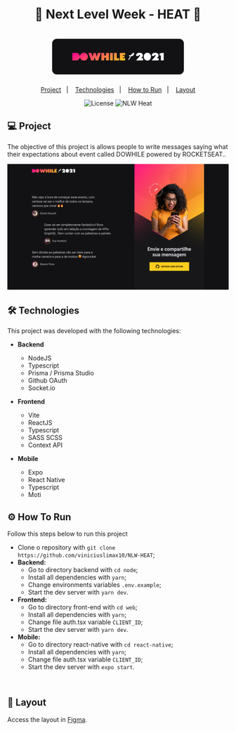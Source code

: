 <h1 align="center">
    🚀 Next Level Week - HEAT 🚀
</h1>

<h1 align="center">
    <img alt="NLW HEAT" title="NLW HEAT" src="./web/src/assets/dowhile.png" width="300px" />
</h1>

<p align="center">
  <a href="#-project">Project</a>&nbsp;&nbsp;&nbsp;|&nbsp;&nbsp;&nbsp;
  <a href="#-technologies">Technologies</a>&nbsp;&nbsp;&nbsp;|&nbsp;&nbsp;&nbsp;
  <a href="#-how-to-run">How to Run</a>&nbsp;&nbsp;&nbsp;|&nbsp;&nbsp;&nbsp;
  <a href="#-layout">Layout</a>
</p>

<p align="center">
  <img alt="License" src="https://img.shields.io/static/v1?label=license&message=MIT&color=8257E5&labelColor=000000">
  <img src="https://img.shields.io/static/v1?label=NLW&message=Heat&color=8257E5&labelColor=000000" alt="NLW Heat" />
</p>


## 💻 Project

The objective of this project is allows people to write messages saying what their expectations about event called DOWHILE powered by ROCKETSEAT..

<img alt="Example" title="Example" src="./web/src/assets/home.jpg" />

<br />

<a id="-technologies"></a>
## 🛠️ Technologies

This project was developed with the following technologies:

- **Backend**
  - NodeJS
  - Typescript
  - Prisma / Prisma Studio
  - Github OAuth
  - Socket.io

- **Frontend**
  - Vite
  - ReactJS
  - Typescript
  - SASS SCSS
  - Context API

- **Mobile**
  - Expo
  - React Native
  - Typescript
  - Moti

<a id="-how-to-run"></a>
## ⚙️ How To Run

Follow this steps below to run this project

- Clone o repository with `git clone https://github.com/viniciuslimax10/NLW-HEAT`;
- **Backend:**
  - Go to directory backend with `cd node`;
  - Install all dependencies with `yarn`;
  - Change environments variables `.env.example`;
  - Start the dev server with `yarn dev`.
- **Frontend:**
  - Go to directory front-end with `cd web`;
  - Install all dependencies with `yarn`;
  - Change file auth.tsx variable `CLIENT_ID`;
  - Start the dev server with `yarn dev`.
- **Mobile:**
  - Go to directory react-native with `cd react-native`;
  - Install all dependencies with `yarn`;
  - Change file auth.tsx variable `CLIENT_ID`;
  - Start the dev server with `expo start`.
<br />

## 🔖 Layout

Access the layout in [Figma](https://www.figma.com/file/K45X4ZpekMmUHVWQtyBL7R/%5BNLW-Heat---Mission%3A-Impulse%5D-DoWhile2021-(Community)-(Copy)?node-id=0%3A1).

<br />

